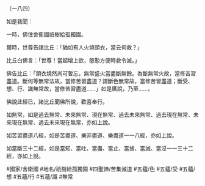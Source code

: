 （一八四）

如是我聞：

一時，佛住舍衛國祇樹給孤獨園。

爾時，世尊告諸比丘：「猶如有人火燒頭衣，當云何救？」

比丘白佛言：「世尊！當起增上欲，慇懃方便時救令滅。」

佛告比丘：「頭衣燒然尚可暫忘，無常盛火當盡斷無餘。為斷無常火故，當修苦習盡道。斷何等無常法故，當修苦習盡道？謂斷色無常故，當修苦習盡道；斷受、想、行、識無常故，當修苦習盡道……」如是廣說，乃至……。

佛說此經已，諸比丘聞佛所說，歡喜奉行。

如無常，如是過去無常、未來無常、現在無常、過去未來無常、過去現在無常、未來現在無常、過去未來現在無常，亦如上說。

如苦習盡道八經，如是苦盡道、樂非盡道、樂盡道一一八經，亦如上說。

如當斷三十二經，如是當知、當吐、當盡、當止、當捨、當滅、當沒一一三十二經，亦如上說。

#國家/舍衛國
#地名/祇樹給孤獨園
#四聖諦/苦集滅道
#五蘊/色
#五蘊/受
#五蘊/想
#五蘊/行
#五蘊/識
#無常
